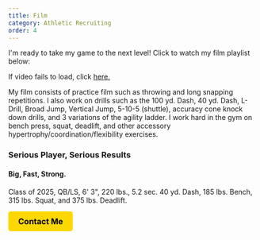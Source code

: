 ```yaml
---
title: Film
category: Athletic Recruiting
order: 4
---
```


I'm ready to take my game to the next level! Click to watch my film playlist below:

<link rel="stylesheet" href="/youtube.css">

<div class="youtube-container">
  <p class="text-main-content fallback-text" id="i88gpk">
    If video fails to load, click <a title="YouTube Video" href="https://youtube.aaravbatra.me"> here.</a>
  </p>
  <div class="youtube-player" data-id="PLjQt9wmO8brZQytVcwSQKw2X8HW8FdxOa" data-type="playlist"></div>
</div>
<script src="/youtube.js"></script>

My film consists of practice film such as throwing and long snapping repetitions. 
I also work on drills such as the 100 yd. Dash, 40 yd. Dash, L-Drill, Broad Jump, Vertical Jump, 5-10-5 (shuttle), accuracy cone knock down drills, and 3 variations of the agility ladder. 
I work hard in the gym on bench press, squat, deadlift, and other accessory hypertrophy/coordination/flexibility exercises.

### Serious Player, Serious Results
#### Big, Fast, Strong.
Class of 2025, QB/LS, 6' 3", 220 lbs., 5.2 sec. 40 yd. Dash, 185 lbs. Bench, 315 lbs. Squat, and 375 lbs. Deadlift.

<a href="/about/contact-me/" style="display:inline-block; padding:10px 20px; background-color:#FDD700; color:black; text-align:center; border-radius:5px; text-decoration:none; font-size:16px; font-weight:bold;">Contact Me</a>
<br>
